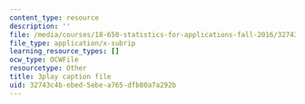 ```yaml
---
content_type: resource
description: ''
file: /media/courses/18-650-statistics-for-applications-fall-2016/32743c4bebed5ebea765dfb80a7a292b_X-ix97pw0xY.vtt
file_type: application/x-subrip
learning_resource_types: []
ocw_type: OCWFile
resourcetype: Other
title: 3play caption file
uid: 32743c4b-ebed-5ebe-a765-dfb80a7a292b
---
```

